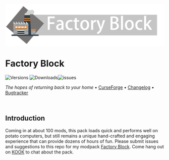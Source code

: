 <img src="logo.png" align="middle"/>

# Factory Block

![Versions](https://cf.way2muchnoise.eu/versions/For%20MC_factoryblockk_all.svg) ![Downloads](https://cf.way2muchnoise.eu/factoryblockk.svg)![issues](https://img.shields.io/bitbucket/issues/IsXiaoShuMiao/Factory-Block?style=plastic)

*The hopes of returning back to your home* • [CurseForge](https://www.curseforge.com/minecraft/modpacks/factoryblockk) • [Changelog](Changelog.md) • [Bugtracker](https://gitee.com/IsXiaoShuMiao/factory-block/issues)

<p>&nbsp;</p>

## Introduction
Coming in at about 100 mods, this pack loads quick and performs well on potato computers, but still remains a unique hand-crafted and engaging experience that can provide dozens of hours of fun.
Please submit issues and suggestions to this repo for my modpack [Factory Block](https://gitee.com/IsXiaoShuMiao/factory-block/issues).
Come hang out on [KOOK](https://kaihei.co/JmEATzJ) to chat about the pack.
